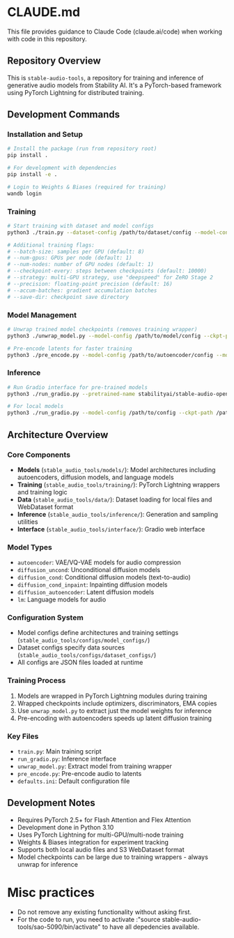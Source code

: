 # CLAUDE.md

This file provides guidance to Claude Code (claude.ai/code) when working with code in this repository.

## Repository Overview

This is `stable-audio-tools`, a repository for training and inference of generative audio models from Stability AI. It's a PyTorch-based framework using PyTorch Lightning for distributed training.

## Development Commands

### Installation and Setup
```bash
# Install the package (run from repository root)
pip install .

# For development with dependencies
pip install -e .

# Login to Weights & Biases (required for training)
wandb login
```

### Training
```bash
# Start training with dataset and model configs
python3 ./train.py --dataset-config /path/to/dataset/config --model-config /path/to/model/config --name experiment_name

# Additional training flags:
# --batch-size: samples per GPU (default: 8)
# --num-gpus: GPUs per node (default: 1) 
# --num-nodes: number of GPU nodes (default: 1)
# --checkpoint-every: steps between checkpoints (default: 10000)
# --strategy: multi-GPU strategy, use "deepspeed" for ZeRO Stage 2
# --precision: floating-point precision (default: 16)
# --accum-batches: gradient accumulation batches
# --save-dir: checkpoint save directory
```

### Model Management
```bash
# Unwrap trained model checkpoints (removes training wrapper)
python3 ./unwrap_model.py --model-config /path/to/model/config --ckpt-path /path/to/wrapped/ckpt --name model_unwrap

# Pre-encode latents for faster training
python3 ./pre_encode.py --model-config /path/to/autoencoder/config --model-ckpt-path /path/to/autoencoder.ckpt --input-dir /path/to/audio --output-dir /path/to/output
```

### Inference
```bash
# Run Gradio interface for pre-trained models
python3 ./run_gradio.py --pretrained-name stabilityai/stable-audio-open-1.0

# For local models
python3 ./run_gradio.py --model-config /path/to/config --ckpt-path /path/to/unwrapped/ckpt
```

## Architecture Overview

### Core Components
- **Models** (`stable_audio_tools/models/`): Model architectures including autoencoders, diffusion models, and language models
- **Training** (`stable_audio_tools/training/`): PyTorch Lightning wrappers and training logic
- **Data** (`stable_audio_tools/data/`): Dataset loading for local files and WebDataset format
- **Inference** (`stable_audio_tools/inference/`): Generation and sampling utilities
- **Interface** (`stable_audio_tools/interface/`): Gradio web interface

### Model Types
- `autoencoder`: VAE/VQ-VAE models for audio compression
- `diffusion_uncond`: Unconditional diffusion models
- `diffusion_cond`: Conditional diffusion models (text-to-audio)
- `diffusion_cond_inpaint`: Inpainting diffusion models
- `diffusion_autoencoder`: Latent diffusion models
- `lm`: Language models for audio

### Configuration System
- Model configs define architectures and training settings (`stable_audio_tools/configs/model_configs/`)
- Dataset configs specify data sources (`stable_audio_tools/configs/dataset_configs/`)
- All configs are JSON files loaded at runtime

### Training Process
1. Models are wrapped in PyTorch Lightning modules during training
2. Wrapped checkpoints include optimizers, discriminators, EMA copies
3. Use `unwrap_model.py` to extract just the model weights for inference
4. Pre-encoding with autoencoders speeds up latent diffusion training

### Key Files
- `train.py`: Main training script
- `run_gradio.py`: Inference interface
- `unwrap_model.py`: Extract model from training wrapper
- `pre_encode.py`: Pre-encode audio to latents
- `defaults.ini`: Default configuration file

## Development Notes

- Requires PyTorch 2.5+ for Flash Attention and Flex Attention
- Development done in Python 3.10
- Uses PyTorch Lightning for multi-GPU/multi-node training
- Weights & Biases integration for experiment tracking
- Supports both local audio files and S3 WebDataset format
- Model checkpoints can be large due to training wrappers - always unwrap for inference
# Misc practices

- Do not remove any existing functionality without asking first.
- For the code to run, you need to activate :"source stable-audio-tools/sao-5090/bin/activate" to have all depedencies available.
